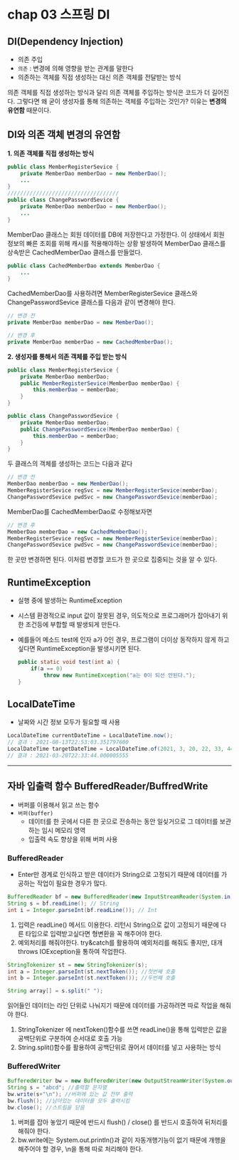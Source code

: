# chap 03 스프링 DI

## DI(Dependency Injection)

- 의존 주입
- `의존` : 변경에 의해 영향을 받는 관계를 말한다
- 의존하는 객체를 직접 생성하는 대신 의존 객체를 전달받는 방식

의존 객체를 직접 생성하는 방식과 달리 의존 객체를 주입하는 방식은 코드가 더 길어진다. 그렇다면 왜 굳이 생성자를 통해 의존하는 객체를 주입하는 것인가? 이유는 **변경의 유연함** 때문이다.

## DI와 의존 객체 변경의 유연함

**1. 의존 객체를 직접 생성하는 방식**

```java
public class MemberRegisterSevice {
	private MemberDao memberDao = new MemberDao();
	...
}
///////////////////////////////////
public class ChangePasswordSevice {
	private MemberDao memberDao = new MemberDao();
	...
}
```

MemberDao 클래스는 회원 데이터를 DB에 저장한다고 가정한다. 이 상태에서 회원 정보의 빠른 조회를 위해 캐시를 적용해야하는 상황 발생하여 MemberDao 클래스를 상속받은 CachedMemberDao 클래스를 만들었다.

```java
public class CachedMemberDao extends MemberDao {
	...
}
```

CachedMemberDao를 사용하려면 MemberRegisterSevice 클래스와 ChangePasswordSevice 클래스를 다음과 같이 변경해야 한다.

```java
// 변경 전
private MemberDao memberDao = new MemberDao();

// 변경 후
private MemberDao memberDao = new CachedMemberDao();
```

**2. 생성자를 통해서 의존 객체를 주입 받는 방식**

```java
public class MemberRegisterSevice {
	private MemberDao memberDao;
	public MemberRegisterSevice(MemberDao memberDao) {
		this.memberDao = memberDao;
	}
}

public class ChangePasswordSevice {
	private MemberDao memberDao;
	public ChangePasswordSevice(MemberDao memberDao) {
		this.memberDao = memberDao;
	}
}
```

두 클래스의 객체를 생성하는 코드는 다음과 같다

```java
// 변경 전
MemberDao memberDao = new MemberDao();
MemberRegisterSevice regSvc = new MemberRegisterSevice(memberDao);
ChangePasswordSevice pwdSvc = new ChangePasswordSevice(memberDao);
```

MemberDao를 CachedMemberDao로 수정해보자면

```java
// 변경 후
MemberDao memberDao = new CachedMemberDao();
MemberRegisterSevice regSvc = new MemberRegisterSevice(memberDao);
ChangePasswordSevice pwdSvc = new ChangePasswordSevice(memberDao);
```

한 곳만 변경하면 된다. 이처럼 변경할 코드가 한 곳으로 집중되는 것을 알 수 있다.

## RuntimeException

- 실행 중에 발생하는 RuntimeException
- 시스템 환경적으로 input 값이 잘못된 경우, 의도적으로 프로그래머가 잡아내기 위한 조건등에 부합할 때 발생되게 만든다.
- 예를들어 메소드 test에 인자 a가 0인 경우, 프로그램이 더이상 동작하지 않게 하고 싶다면 RuntimeException을 발생시키면 된다.

    ```java
    public static void test(int a) {
    	if(a == 0) 
    		throw new RuntimeException("a는 0이 되선 안된다.");
    }
    ```

## LocalDateTime

- 날짜와 시간 정보 모두가 필요할 때 사용

```java
LocalDateTime currentDateTime = LocalDateTime.now();
// 결과 : 2021-08-13T22:53:03.351797600
LocalDateTime targetDateTime = LocalDateTime.of(2021, 3, 20, 22, 33, 44, 5555);
// 결과 : 2021-03-20T22:33:44.000005555
```
---
## 자바 입출력 함수 BufferedReader/BuffredWrite

- 버퍼를 이용해서 읽고 쓰는 함수
- `버퍼(buffer)`
    - 데이터를 한 곳에서 다른 한 곳으로 전송하는 동안 일싲거으로 그 데이터를 보관하는 임시 메모리 영역
    - 입출력 속도 향상을 위해 버퍼 사용

### BufferedReader

- Enter만 경계로 인식하고 받은 데이터가 String으로 고정되기 때문에 데이터를 가공하는 작업이 필요한 경우가 많다.

```java
BufferedReader bf = new BufferedReader(new InputStreamReader(System.in));
String s = bf.readLine(); // String
int i = Integer.parseInt(bf.readLine()); // Int
```

1. 입력은 readLine() 메서드 이용한다. 리턴시 String으로 값이 고정되기 때문에 다른 타입으로 입력받고싶다면 형변환을 꼭 해주어야 한다.
2. 예외처리를 해줘야한다. try&catch를 활용하여 예외처리를 해줘도 좋지만, 대개 throws IOException을 통하여 작업한다.

```java
StringTokenizer st = new StringTokenizer(s);
int a = Integer.parseInt(st.nextToken()); //첫번째 호출
int b = Integer.parseInt(st.nextToken()); //두번째 호출

String array[] = s.split(" ");
```

읽어들인 데이터는 라인 단위로 나눠지기 때문에 데이터를 가공하려면 따로 작업을 해줘야 한다.

1. StringTokenizer 에 nextToken()함수를 쓰면 readLine()을 통해 입력받은 값을 공백단위로 구분하여 순서대로 호출 가능
2. String.split()함수를 활용하여 공백단위로 끊어서 데이터를 넣고 사용하는 방식

### BufferedWriter

```java
BufferedWriter bw = new BufferedWriter(new OutputStreamWriter(System.out));
String s = "abcd"; //출력할 문자열
bw.write(s+"\n"); //버퍼에 있는 값 전부 출력
bw.flush(); //남아있는 데이터를 모두 출력시킴
bw.close(); //스트림을 닫음
```

1. 버퍼를 잡아 놓았기 때문에 반드시 flush() / close() 를 반드시 호출하여 뒤처리를 해줘야 한다.
2. bw.write에는 System.out.println()과 같이 자동개행기능이 없기 때문에 개행을 해주어야 할 경우, \n을 통해 따로 처리해야 한다.